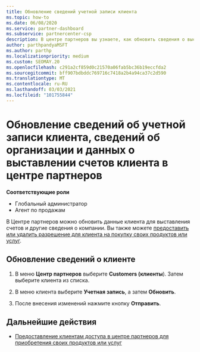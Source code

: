 ```yaml
---
title: Обновление сведений учетной записи клиента
ms.topic: how-to
ms.date: 06/08/2020
ms.service: partner-dashboard
ms.subservice: partnercenter-csp
description: В центре партнеров вы узнаете, как обновить сведения о выставлении счетов клиента или обновить сведения о компании.
author: parthpandyaMSFT
ms.author: parthp
ms.localizationpriority: medium
ms.custom: SEOMAY.20
ms.openlocfilehash: c291a2cf859d0c21570a06fab5bc36b19eccfda2
ms.sourcegitcommit: bff907bdbddc769716c7418a2b4a94ca37c2d590
ms.translationtype: MT
ms.contentlocale: ru-RU
ms.lasthandoff: 03/03/2021
ms.locfileid: "101755844"
---
```

# <a name="update-customer-account-info-company-details-and-customer-billing-information-in-partner-center"></a>Обновление сведений об учетной записи клиента, сведений об организации и данных о выставлении счетов клиента в центре партнеров

**Соответствующие роли**

- Глобальный администратор
- Агент по продажам

В Центре партнеров можно обновить данные клиента для выставления счетов и другие сведения о компании. Вы также можете [предоставить или удалить разрешение для клиента на покупку своих продуктов или услуг](give-customers-permission.md).

## <a name="update-customer-details"></a>Обновление сведений о клиенте

1. В меню **Центр партнеров** выберите **Customers (клиенты**). Затем выберите клиента из списка.

2. В меню клиента выберите **Учетная запись**, а затем **Обновить**.

3. После внесения изменений нажмите кнопку **Отправить**.

## <a name="next-steps"></a>Дальнейшие действия

- [Предоставление клиентам доступа в центре партнеров для приобретения своих продуктов или услуг](give-customers-permission.md)